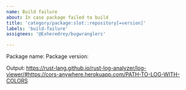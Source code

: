 ```yaml
---
name: Build failure
about: In case package failed to build
title: 'category/package:slot::repository[=version]'
labels: 'build-failure'
assignees: '@Exheredrey/bugwranglers'

---
```


<!-- Please keep your request as short as possible, the longer the request the longer it's going to take for us to process it -->

Package name: 
Package version: 

Output: https://rust-lang.github.io/rust-log-analyzer/log-viewer/#https://cors-anywhere.herokuapp.com/PATH-TO-LOG-WITH-COLORS